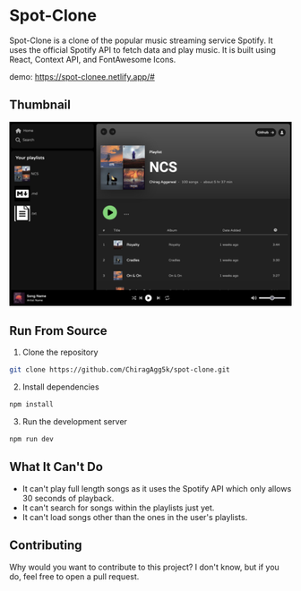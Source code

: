 # Spot-Clone

Spot-Clone is a clone of the popular music streaming service Spotify. It uses the official Spotify API to fetch data and play music. It is built using React, Context API, and FontAwesome Icons.

demo: https://spot-clonee.netlify.app/#

## Thumbnail

![Thumbnail](/Thumbnail.png)

## Run From Source

1. Clone the repository

```bash
git clone https://github.com/ChiragAgg5k/spot-clone.git
```

2. Install dependencies

```bash
npm install
```

3. Run the development server

```bash
npm run dev
```

## What It Can't Do

-   It can't play full length songs as it uses the Spotify API which only allows 30 seconds of playback.
-   It can't search for songs within the playlists just yet.
-   It can't load songs other than the ones in the user's playlists.

## Contributing

Why would you want to contribute to this project? I don't know, but if you do, feel free to open a pull request.
